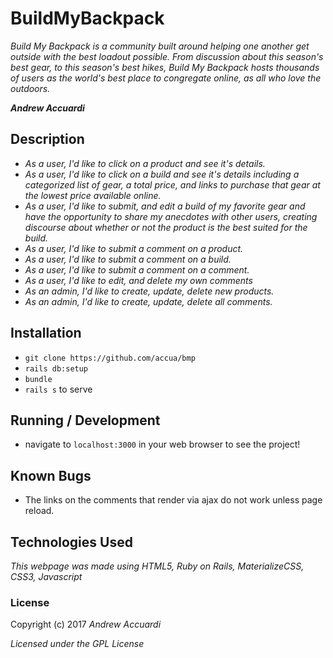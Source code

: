 # BuildMyBackpack

_Build My Backpack is a community built around helping one another get outside with the best loadout possible. From discussion about this season's best gear, to this season's best hikes, Build My Backpack hosts thousands of users as the world's best place to congregate online, as all who love the outdoors._

_**Andrew Accuardi**_

## Description

* _As a user, I'd like to click on a product and see it's details._
* _As a user, I'd like to click on a build and see it's details including a categorized list of gear, a total price, and links to purchase that gear at the lowest price available online._
* _As a user, I'd like to submit, and edit a build of my favorite gear and have the opportunity to share my anecdotes with other users, creating discourse about whether or not the product is the best suited for the build._
* _As a user, I'd like to submit a comment on a product._
* _As a user, I'd like to submit a comment on a build._
* _As a user, I'd like to submit a comment on a comment._
* _As a user, I'd like to edit, and delete my own comments_
* _As an admin, I'd like to create, update, delete new products._
* _As an admin, I'd like to create, update, delete all comments._


## Installation

* `git clone https://github.com/accua/bmp`
* `rails db:setup`
* `bundle`
* `rails s` to serve

## Running / Development

* navigate to `localhost:3000` in your web browser to see the project!

## Known Bugs
* The links on the comments that render via ajax do not work unless page reload.

## Technologies Used

_This webpage was made using HTML5, Ruby on Rails, MaterializeCSS, CSS3, Javascript_

### License

Copyright (c) 2017 _Andrew Accuardi_

*Licensed under the GPL License*

